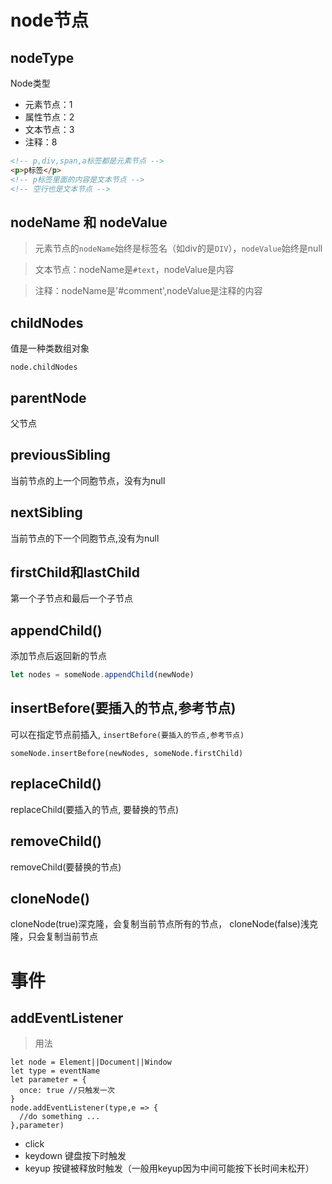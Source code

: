 # node节点
## nodeType
Node类型
- 元素节点：1
- 属性节点：2
- 文本节点：3
- 注释：8
```html
<!-- p,div,span,a标签都是元素节点 -->
<p>p标签</p>
<!-- p标签里面的内容是文本节点 -->
<!-- 空行也是文本节点 -->
```
## nodeName 和 nodeValue
> 元素节点的`nodeName`始终是标签名（如div的是`DIV`），`nodeValue`始终是null

> 文本节点：nodeName是`#text`，nodeValue是内容

> 注释：nodeName是'#comment',nodeValue是注释的内容
## childNodes
值是一种类数组对象
```
node.childNodes
```
## parentNode
父节点
## previousSibling
当前节点的上一个同胞节点，没有为null
## nextSibling
当前节点的下一个同胞节点,没有为null
## firstChild和lastChild
第一个子节点和最后一个子节点

## appendChild()
添加节点后返回新的节点
```javascript
let nodes = someNode.appendChild(newNode)
```
## insertBefore(要插入的节点,参考节点)
可以在指定节点前插入,
`insertBefore(要插入的节点,参考节点)`
```
someNode.insertBefore(newNodes, someNode.firstChild)
```
## replaceChild()
replaceChild(要插入的节点, 要替换的节点)
## removeChild()
removeChild(要替换的节点)
## cloneNode()
cloneNode(true)深克隆，会复制当前节点所有的节点，
cloneNode(false)浅克隆，只会复制当前节点

# 事件
## addEventListener
> 用法
```
let node = Element||Document||Window
let type = eventName
let parameter = {
  once: true //只触发一次
}
node.addEventListener(type,e => {
  //do something ...
},parameter)
```
- click
- keydown 键盘按下时触发
- keyup 按键被释放时触发（一般用keyup因为中间可能按下长时间未松开）